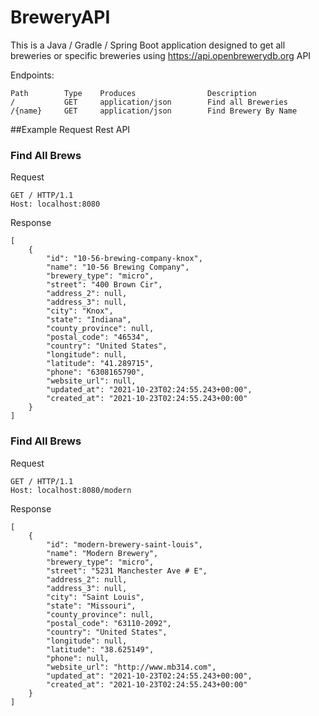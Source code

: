 # BreweryAPI
This is a Java / Gradle / Spring Boot application designed to get all breweries or specific breweries using https://api.openbrewerydb.org API

Endpoints:
```
Path        Type    Produces                Description
/           GET     application/json        Find all Breweries
/{name}     GET     application/json        Find Brewery By Name
```

##Example Request Rest API
### Find All Brews
Request
```
GET / HTTP/1.1
Host: localhost:8080
```
Response
```
[
    {
        "id": "10-56-brewing-company-knox",
        "name": "10-56 Brewing Company",
        "brewery_type": "micro",
        "street": "400 Brown Cir",
        "address_2": null,
        "address_3": null,
        "city": "Knox",
        "state": "Indiana",
        "county_province": null,
        "postal_code": "46534",
        "country": "United States",
        "longitude": null,
        "latitude": "41.289715",
        "phone": "6308165790",
        "website_url": null,
        "updated_at": "2021-10-23T02:24:55.243+00:00",
        "created_at": "2021-10-23T02:24:55.243+00:00"
    }
]
```
### Find All Brews
Request
```
GET / HTTP/1.1
Host: localhost:8080/modern
```
Response
```
[
    {
        "id": "modern-brewery-saint-louis",
        "name": "Modern Brewery",
        "brewery_type": "micro",
        "street": "5231 Manchester Ave # E",
        "address_2": null,
        "address_3": null,
        "city": "Saint Louis",
        "state": "Missouri",
        "county_province": null,
        "postal_code": "63110-2092",
        "country": "United States",
        "longitude": null,
        "latitude": "38.625149",
        "phone": null,
        "website_url": "http://www.mb314.com",
        "updated_at": "2021-10-23T02:24:55.243+00:00",
        "created_at": "2021-10-23T02:24:55.243+00:00"
    }
]
```

